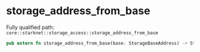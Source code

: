 # storage_address_from_base

Fully qualified path: `core::starknet::storage_access::storage_address_from_base`

```rust
pub extern fn storage_address_from_base(base: StorageBaseAddress) -> StorageAddress nopanic;
```

